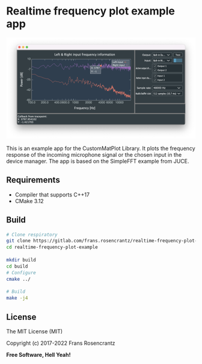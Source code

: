 # Realtime frequency plot example app

![Image](img/ui.png)

This is an example app for the CustomMatPlot Library. It plots the frequency response of the incoming microphone signal or the chosen input in the device manager. The app is based on the SimpleFFT example from JUCE.

## Requirements
<a name="requirements"></a>

- Compiler that supports C++17
- CMake 3.12

## Build
```sh
# Clone respiratory
git clone https://gitlab.com/frans.rosencrantz/realtime-frequency-plot-example.git
cd realtime-frequency-plot-example

mkdir build
cd build
# Configure
cmake ../

# Build
make -j4
```

## License
<a name="license"></a>

The MIT License (MIT)

Copyright (c) 2017-2022 Frans Rosencrantz

**Free Software, Hell Yeah!**